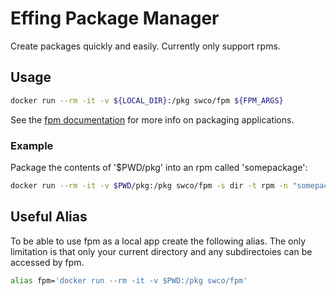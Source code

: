 # Effing Package Manager

Create packages quickly and easily. Currently only support rpms.

## Usage

```bash
docker run --rm -it -v ${LOCAL_DIR}:/pkg swco/fpm ${FPM_ARGS}
```
See the [fpm documentation](https://github.com/jordansissel/fpm/wiki) for more
info on packaging applications.

### Example

Package the contents of '$PWD/pkg' into an rpm called 'somepackage':

```bash
docker run --rm -it -v $PWD/pkg:/pkg swco/fpm -s dir -t rpm -n "somepackage" -v 1.0 .
```

## Useful Alias

To be able to use fpm as a local app create the following alias. The only limitation is that only your current directory and any subdirectoies can be accessed by fpm.

```bash
alias fpm='docker run --rm -it -v $PWD:/pkg swco/fpm'
```
